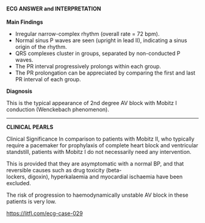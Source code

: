 #### ECG ANSWER and INTERPRETATION

**Main Findings**

* Irregular narrow-complex rhythm (overall rate = 72 bpm). 
* Normal sinus P waves are seen (upright in lead II), indicating a sinus origin of the rhythm. 
* QRS complexes cluster in groups, separated by non-conducted P waves. 
* The PR interval progressively prolongs within each group. 
* The PR prolongation can be appreciated by comparing the first and last PR interval of each group. 

**Diagnosis**

This is the typical appearance of 2nd degree AV block with Mobitz I conduction (Wenckebach phenomenon).

---------------

**CLINICAL PEARLS**

Clinical Significance
In comparison to patients with Mobitz II, who typically require a pacemaker for prophylaxis of complete heart block and ventricular standstill, patients with Mobitz I do not necessarily need any intervention.

This is provided that they are asymptomatic with a normal BP, and that reversible causes such as drug toxicity (beta-lockers, digoxin), hyperkalaemia and myocardial ischaemia have been excluded.

The risk of progression to haemodynamically unstable AV block in these patients is very low.

<https://litfl.com/ecg-case-029>
